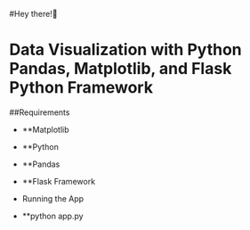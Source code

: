 #Hey there!👋

# Data Visualization with Python Pandas, Matplotlib, and Flask Python Framework

##Requirements
* **Matplotlib
* **Python
* **Pandas
* **Flask Framework

* Running the App
* **python app.py

